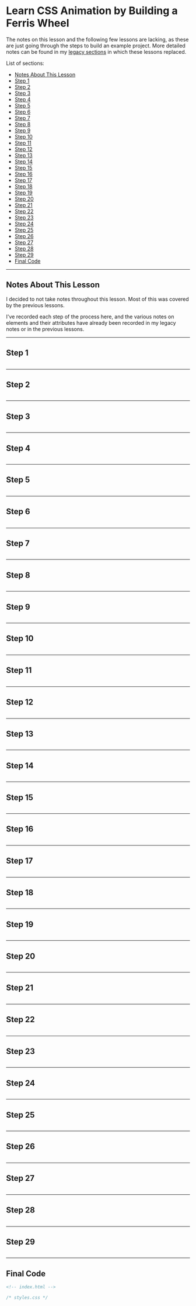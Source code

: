 # Learn CSS Animation by Building a Ferris Wheel

The notes on this lesson and the following few lessons are lacking, as these are just going through the steps to build an example project. More detailed notes can be found in my [legacy sections](./Legacy%20Responsive%20Web%20Design#-legacy-responsive-web-design) in which these lessons replaced.

List of sections:

<!-- TOC -->

- [Notes About This Lesson](#notes-about-this-lesson)
- [Step 1](#step-1)
- [Step 2](#step-2)
- [Step 3](#step-3)
- [Step 4](#step-4)
- [Step 5](#step-5)
- [Step 6](#step-6)
- [Step 7](#step-7)
- [Step 8](#step-8)
- [Step 9](#step-9)
- [Step 10](#step-10)
- [Step 11](#step-11)
- [Step 12](#step-12)
- [Step 13](#step-13)
- [Step 14](#step-14)
- [Step 15](#step-15)
- [Step 16](#step-16)
- [Step 17](#step-17)
- [Step 18](#step-18)
- [Step 19](#step-19)
- [Step 20](#step-20)
- [Step 21](#step-21)
- [Step 22](#step-22)
- [Step 23](#step-23)
- [Step 24](#step-24)
- [Step 25](#step-25)
- [Step 26](#step-26)
- [Step 27](#step-27)
- [Step 28](#step-28)
- [Step 29](#step-29)
- [Final Code](#final-code)

<!-- /TOC -->

---

## Notes About This Lesson

I decided to not take notes throughout this lesson. Most of this was covered by the previous lessons.

I've recorded each step of the process here, and the various notes on elements and their attributes have already been recorded in my legacy notes or in the previous lessons.

---

## Step 1

```html
```

---

## Step 2

```html
```

---

## Step 3

```html
```

---

## Step 4

```html
```

---

## Step 5

```html
```

---

## Step 6

```html
```

---

## Step 7

```html
```

---

## Step 8

```html
```

---

## Step 9

```html
```

---

## Step 10

```html
```

---

## Step 11

```html
```

---

## Step 12

```html
```

---

## Step 13

```html
```

---

## Step 14

```html
```

---

## Step 15

```html
```

---

## Step 16

```html
```

---

## Step 17

```html
```

---

## Step 18

```html
```

---

## Step 19

```html
```

---

## Step 20

```html
```

---

## Step 21

```html
```

---

## Step 22

```html
```

---

## Step 23

```html
```

---

## Step 24

```html
```

---

## Step 25

```html
```

---

## Step 26

```html
```

---

## Step 27

```html
```

---

## Step 28

```html
```

---

## Step 29

```html
```

---

## Final Code

```html
<!-- index.html -->
```

```css
/* styles.css */
```
